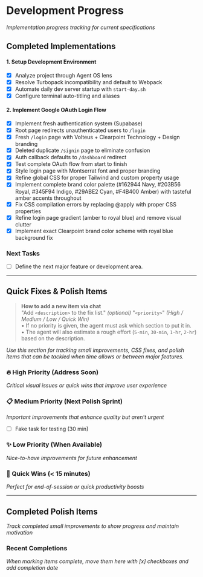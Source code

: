 # Development Progress

*Implementation progress tracking for current specifications*

## Completed Implementations

#### 1. Setup Development Environment
- [x] Analyze project through Agent OS lens
- [x] Resolve Turbopack incompatibility and default to Webpack
- [x] Automate daily dev server startup with `start-day.sh`
- [x] Configure terminal auto-titling and aliases

#### 2. Implement Google OAuth Login Flow
- [x] Implement fresh authentication system (Supabase)
- [x] Root page redirects unauthenticated users to `/login`
- [x] Fresh `/login` page with Volteus + Clearpoint Technology + Design branding
- [x] Deleted duplicate `/signin` page to eliminate confusion
- [x] Auth callback defaults to `/dashboard` redirect
- [x] Test complete OAuth flow from start to finish
- [x] Style login page with Montserrat font and proper branding
- [x] Refine global CSS for proper Tailwind and custom property usage
- [x] Implement complete brand color palette (#162944 Navy, #203B56 Royal, #345F94 Indigo, #29ABE2 Cyan, #F4B400 Amber) with tasteful amber accents throughout
- [x] Fix CSS compilation errors by replacing @apply with proper CSS properties
- [x] Refine login page gradient (amber to royal blue) and remove visual clutter
- [x] Implement exact Clearpoint brand color scheme with royal blue background fix

### Next Tasks

- [ ] Define the next major feature or development area.

---

## Quick Fixes & Polish Items

> **How to add a new item via chat**  
> "Add `<description>` to the fix list." *(optional)* "`<priority>`" *(High / Medium / Low / Quick Win)*  
> • If no priority is given, the agent must ask which section to put it in.  
> • The agent will also estimate a rough effort (`5-min`, `30-min`, `1-hr`, `2-hr`) based on the description.


*Use this section for tracking small improvements, CSS fixes, and polish items that can be tackled when time allows or between major features.*

### 🔥 High Priority (Address Soon)
*Critical visual issues or quick wins that improve user experience*

### 📋 Medium Priority (Next Polish Sprint)
*Important improvements that enhance quality but aren't urgent*

- [ ] Fake task for testing (30 min)

### ✨ Low Priority (When Available)
*Nice-to-have improvements for future enhancement*

### 🎯 Quick Wins (< 15 minutes)
*Perfect for end-of-session or quick productivity boosts*

---

## Completed Polish Items

*Track completed small improvements to show progress and maintain motivation*

### Recent Completions
*When marking items complete, move them here with [x] checkboxes and add completion date*